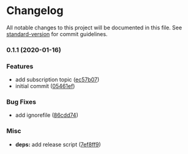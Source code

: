 # Changelog

All notable changes to this project will be documented in this file. See [standard-version](https://github.com/conventional-changelog/standard-version) for commit guidelines.

### 0.1.1 (2020-01-16)


### Features

* add subscription topic ([ec57b07](https://gitlab.com/m03geek/mqee/commit/ec57b0712b4e8e753269ac12dfd1257ff0668c3c))
* initial commit ([05461ef](https://gitlab.com/m03geek/mqee/commit/05461ef3d1ada2e55fdb75e2e8e0964c3539b426))


### Bug Fixes

* add ignorefile ([86cdd74](https://gitlab.com/m03geek/mqee/commit/86cdd74a2224a29a1d568c95b881016cc6def3f5))


### Misc

* **deps:** add release script ([7ef8ff9](https://gitlab.com/m03geek/mqee/commit/7ef8ff9781226070b5542735bf7ffd9d2fd5dfcb))
